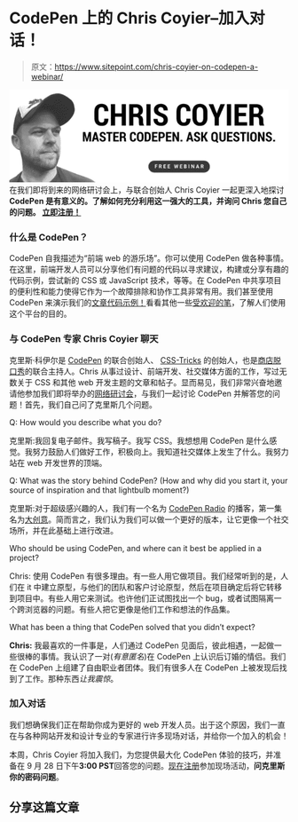 # CodePen 上的 Chris Coyier–加入对话！

> 原文：<https://www.sitepoint.com/chris-coyier-on-codepen-a-webinar/>

[![Chris Coyier on CodePen webinar banner](img/2c37a4063e3eb2ca3c55ee117da8500e.png)](https://app.webinarjam.net/register/20023/787e16b0a7) 在我们即将到来的网络研讨会上，与联合创始人 Chris Coyier 一起更深入地探讨 **CodePen 是有意义的。了解如何充分利用这一强大的工具，并询问 Chris 您自己的问题。 **[立即注册！](https://app.webinarjam.net/register/20023/787e16b0a7)****

### 什么是 CodePen？

CodePen 自我描述为“前端 web 的游乐场”。你可以使用 CodePen 做各种事情。在这里，前端开发人员可以分享他们有问题的代码以寻求建议，构建或分享有趣的代码示例，尝试新的 CSS 或 JavaScript 技术，等等。在 CodePen 中共享项目的便利性和能力使得它作为一个故障排除和协作工具非常有用。我们甚至使用 CodePen 来演示我们的[文章代码示例！](http://codepen.io/SitePoint/)看看其他一些[受欢迎的笔](http://codepen.io/pens/)，了解人们使用这个平台的目的。

### 与 CodePen 专家 Chris Coyier 聊天

克里斯·科伊尔是 [CodePen](https://codepen.io/) 的联合创始人、 [CSS-Tricks](https://css-tricks.com/) 的创始人，也是[商店脱口秀](http://shoptalkshow.com/)的联合主持人。Chris 从事过设计、前端开发、社交媒体方面的工作，写过无数关于 CSS 和其他 web 开发主题的文章和帖子。显而易见，我们非常兴奋地邀请他参加我们即将举办的[网络研讨会](https://app.webinarjam.net/register/20023/787e16b0a7)，与我们一起讨论 CodePen 并解答您的问题！首先，我们自己问了克里斯几个问题。

Q: How would you describe what you do?

克里斯:我回复电子邮件。我写稿子。我写 CSS。我想想用 CodePen 是什么感觉。我努力鼓励人们做好工作，积极向上。我知道社交媒体上发生了什么。我努力站在 web 开发世界的顶端。

Q: What was the story behind CodePen? (How and why did you start it, your source of inspiration and that lightbulb moment?)

克里斯:对于超级感兴趣的人，我们有一个名为 [CodePen Radio](https://blog.codepen.io/radio/) 的播客，第一集名为[大创意](https://blog.codepen.io/2014/02/18/001-big-idea/)。简而言之，我们认为我们可以做一个更好的版本，让它更像一个社交场所，并在此基础上进行改进。

Who should be using CodePen, and where can it best be applied in a project?

Chris: 使用 CodePen 有很多理由。有一些人用它做项目。我们经常听到的是，人们在 it 中建立原型，与他们的团队和客户讨论原型，然后在项目确定后将它转移到项目中。有些人用它来测试。也许他们正试图找出一个 bug，或者试图隔离一个跨浏览器的问题。有些人把它更像是他们工作和想法的作品集。

What has been a thing that CodePen solved that you didn’t expect?

**Chris:** 我最喜欢的一件事是，人们通过 CodePen 见面后，彼此相遇，一起做一些很棒的事情。我认识了一对(*有意匿名*)在 CodePen 上认识后订婚的情侣。我们在 CodePen 上组建了自由职业者团体。我们有很多人在 CodePen 上被发现后找到了工作。那种东西*让我震惊*。

### 加入对话

我们想确保我们正在帮助你成为更好的 web 开发人员。出于这个原因，我们一直在与各种网站开发和设计专业的专家进行许多现场对话，并给你一个加入的机会！

本周，Chris Coyier 将加入我们，为您提供最大化 CodePen 体验的技巧，并准备在 9 月 28 日下午**3:00 PST**回答您的问题。[现在注册](https://app.webinarjam.net/register/20023/787e16b0a7)参加现场活动，**问克里斯你的密码问题**。

## 分享这篇文章